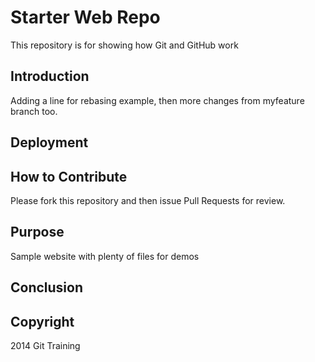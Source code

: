 # Starter Web Repo

This repository is for showing how Git and GitHub work

## Introduction
Adding a line for rebasing example, then more changes from myfeature branch too.

## Deployment

## How to Contribute

Please fork this repository and then issue Pull Requests for review.

## Purpose

Sample website with plenty of files for demos

## Conclusion

## Copyright

2014 Git Training